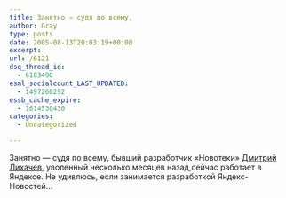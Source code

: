 ```yaml
---
title: Занятно — судя по всему,
author: Gray
type: posts
date: 2005-08-13T20:03:19+00:00
excerpt:
url: /6121
dsq_thread_id:
  - 6103490
esml_socialcount_LAST_UPDATED:
  - 1497260292
essb_cache_expire:
  - 1614530430
categories:
  - Uncategorized

---
```








Занятно &#8212; судя по всему, бывший разработчик &#171;Новотеки&#187; [Дмитрий Лихачев][1], уволенный несколько месяцев назад,сейчас работает в Яндексе. Не удивлюсь, если занимается разработкой Яндекс-Новостей&#8230;

 [1]: http://www.livejournal.com/users/dm_lihachev/